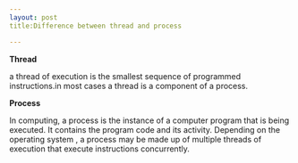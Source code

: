 ```yaml
---
layout: post
title:Difference between thread and process

---
```


**Thread**

a thread of execution is the smallest sequence of programmed instructions.in most cases a thread is a component of a process.

**Process**

In computing, a process is the instance of a computer program that is being executed. It contains the program code and its activity. Depending on the operating system , a process may be made up of multiple threads of execution that execute instructions concurrently.

